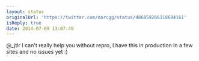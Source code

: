 ```yaml
---
layout: status
originalUrl: 'https://twitter.com/marcgg/status/486859266318684161'
isReply: true
date: 2014-07-09 13:07:49
---
```


@_jtlr I can't really help you without repro, I have this in production in a few sites and no issues yet :)

